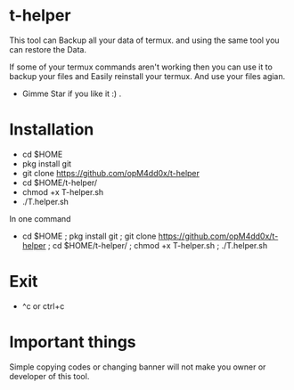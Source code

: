 # t-helper
This tool can Backup all your data of termux. and using the same tool you can restore the Data.

If some of your termux commands aren't working
then you can use it to backup your files and 
Easily reinstall your termux. And use your files agian.

- Gimme Star if you like it :) .

# Installation

- cd $HOME
- pkg install git
- git clone https://github.com/opM4dd0x/t-helper
- cd $HOME/t-helper/
- chmod +x T-helper.sh
- ./T.helper.sh
 
In one command 

- cd $HOME ; pkg install git ; git clone https://github.com/opM4dd0x/t-helper ; cd $HOME/t-helper/ ; chmod +x T-helper.sh ; ./T.helper.sh

# Exit
- ^c  or  ctrl+c

# Important things 
Simple copying codes or changing banner will not make you owner or developer of this tool.
